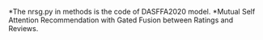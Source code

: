 *The nrsg.py in methods is the code of DASFFA2020 model.
*Mutual Self Attention Recommendation with Gated Fusion between Ratings and Reviews.
